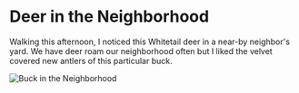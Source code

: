 # Deer in the Neighborhood
Walking this afternoon, I noticed this Whitetail deer in a near-by neighbor's yard.
We have deer roam our neighborhood often but I liked the velvet covered new antlers 
of this particular buck. 

![Buck in the Neighborhood](img/02021-07-12_buck-in-the-neighborhood)

